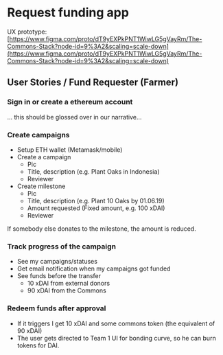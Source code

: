 # Request funding app

UX prototype: [https://www.figma.com/proto/dT9yEXPkPNT1WiwLG5gVayRm/The-Commons-Stack?node-id=9%3A2&scaling=scale-down](https://www.figma.com/proto/dT9yEXPkPNT1WiwLG5gVayRm/The-Commons-Stack?node-id=9%3A2&scaling=scale-down)

## User Stories / Fund Requester \(Farmer\)

### Sign in or create a ethereum account

… this should be glossed over in our narrative...

### Create campaigns

* Setup ETH wallet \(Metamask/mobile\)
* Create a campaign
  * Pic
  * Title, description \(e.g. Plant Oaks in Indonesia\)
  * Reviewer
* Create milestone
  * Pic
  * Title, description \(e.g. Plant 10 Oaks by 01.06.19\)
  * Amount requested \(Fixed amount, e.g. 100 xDAI\)
  * Reviewer 

If somebody else donates to the milestone, the amount is reduced.

### Track progress of the campaign

* See my campaigns/statuses
* Get email notification when my campaigns got funded
* See funds before the transfer
  * 10 xDAI from external donors
  * 90 xDAI from the Commons

### Redeem funds after approval

* If it triggers I get 10 xDAI and some commons token \(the equivalent of 90 xDAI\)
* The user gets directed to Team 1 UI for bonding curve, so he can burn tokens for DAI.



